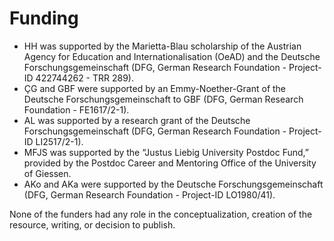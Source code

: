 # Funding

* HH was supported by the Marietta-Blau scholarship of the Austrian Agency for Education and Internationalisation (OeAD) and the Deutsche Forschungsgemeinschaft (DFG, German Research Foundation - Project-ID 422744262 - TRR 289).
* ÇG and GBF were supported by an Emmy-Noether-Grant of the Deutsche Forschungsgemeinschaft to GBF (DFG, German Research Foundation - FE1617/2-1).
* AL was supported by a research grant of the Deutsche Forschungsgemeinschaft (DFG, German Research Foundation - Project-ID LI2517/2-1).
* MFJS was supported by the “Justus Liebig University Postdoc Fund,” provided by the Postdoc Career and Mentoring Office of the University of Giessen.
* AKo and AKa were supported by the Deutsche Forschungsgemeinschaft (DFG, German Research Foundation - Project-ID LO1980/41).

None of the funders had any role in the conceptualization, creation of the resource, writing, or decision to publish.

